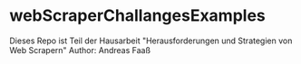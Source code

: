 # webScraperChallangesExamples
Dieses Repo ist Teil der Hausarbeit "Herausforderungen und Strategien von Web Scrapern"
Author: Andreas Faaß
